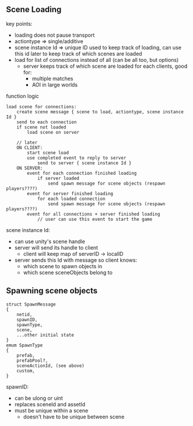 

## Scene Loading


key points:
- loading does not pause transport
- actiontype => single/additive
- scene instance Id => unique ID used to keep track of loading, can use this id later to keep track of which scenes are loaded
- load for list of connections instead of all (can be all too, but options)
    - server keeps track of which scene are loaded for each clients, good for:
        - multiple matches 
        - AOI in large worlds 

function logic
```
load scene for connections:
    create scene message { scene to load, actiontype, scene instance Id }
    send to each connection
    if scene not loaded
        load scene on server
    
    // later
    ON CLIENT: 
        start scene load
        use completed event to reply to server
            send to server { scene instance Id }
    ON SERVER:
        event for each connection finished loading
            if server loaded
                send spawn message for scene objects (respawn players????)
        event for server finished loading
            for each loaded connection
                send spawn message for scene objects (respawn players????)
        event for all connections + server finished loading
            // user can use this event to start the game
```            

scene instance Id:
- can use unity's scene handle
- server will send its handle to client
    - client will keep map of serverID -> localID
- server sends this Id with message so client knows:
    - which scene to spawn objects in
    - which scene sceneObjects belong to



## Spawning scene objects

```
struct SpawnMessage
{
    netid,
    spawnID,
    spawnType,
    scene,
    ...other initial state
}
emum SpawnType 
{
    prefab,
    prefabPool?,
    sceneActionId, (see above)
    custom,
}
```

spawnID:
- can be ulong or uint
- replaces sceneId and assetId
- must be unique within a scene
    - doesn't have to be unique between scene


